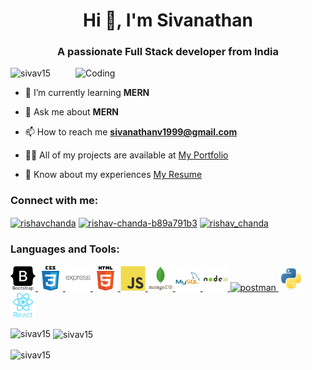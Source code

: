 <h1 align="center">Hi 👋, I'm Sivanathan </h1>
<h3 align="center">A passionate Full Stack developer from India</h3>
<img align="right" alt="Coding" width="400" src="https://thaddlaw.com/thaddlaw-images/about/home.gif">

<p align="left"> <img src="https://komarev.com/ghpvc/?username=sivav15&label=Profile%20views&color=0e75b6&style=flat" alt="sivav15" /> </p>



- 🌱 I’m currently learning **MERN**

- 💬 Ask me about **MERN**

- 📫 How to reach me **sivanathanv1999@gmail.com**

- 👨‍💻 All of my projects are available at <a href="https://sivanathan.info" target="_blank">My Portfolio</a>

- 📄 Know about my experiences <a href="https://drive.google.com/file/d/1xQT4VA2J7Llq7CDq7Ubs2ucxy1zJ9Efw/view" target="_blank">My Resume</a>


<h3 align="left">Connect with me:</h3>
<p align="left">
<a href="#" target="_blank"><img align="center" src="https://raw.githubusercontent.com/rahuldkjain/github-profile-readme-generator/master/src/images/icons/Social/twitter.svg" alt="rishavchanda" height="30" width="40" /></a>
<a href="https://www.linkedin.com/in/sivanathan-v-092484218?lipi=urn%3Ali%3Apage%3Ad_flagship3_profile_view_base_contact_details%3B8Y0LjAdFR%2BeOXELPbdCT3Q%3D%3D" target="blank"><img align="center" src="https://raw.githubusercontent.com/rahuldkjain/github-profile-readme-generator/master/src/images/icons/Social/linked-in-alt.svg" alt="rishav-chanda-b89a791b3" height="30" width="40" /></a>
<a href="#" target="blank"><img align="center" src="https://raw.githubusercontent.com/rahuldkjain/github-profile-readme-generator/master/src/images/icons/Social/instagram.svg" alt="rishav_chanda" height="30" width="40" /></a>
</p>

<h3 align="left">Languages and Tools:</h3>
<p align="left"> <a href="https://getbootstrap.com" target="_blank" rel="noreferrer"> <img src="https://raw.githubusercontent.com/devicons/devicon/master/icons/bootstrap/bootstrap-plain-wordmark.svg" alt="bootstrap" width="40" height="40"/> </a> <a href="https://www.w3schools.com/css/" target="_blank" rel="noreferrer"> <img src="https://raw.githubusercontent.com/devicons/devicon/master/icons/css3/css3-original-wordmark.svg" alt="css3" width="40" height="40"/> </a> <a href="https://expressjs.com" target="_blank" rel="noreferrer"> <img src="https://raw.githubusercontent.com/devicons/devicon/master/icons/express/express-original-wordmark.svg" alt="express" width="40" height="40"/> </a> <a href="https://www.w3.org/html/" target="_blank" rel="noreferrer"> <img src="https://raw.githubusercontent.com/devicons/devicon/master/icons/html5/html5-original-wordmark.svg" alt="html5" width="40" height="40"/> </a> <a href="https://developer.mozilla.org/en-US/docs/Web/JavaScript" target="_blank" rel="noreferrer"> <img src="https://raw.githubusercontent.com/devicons/devicon/master/icons/javascript/javascript-original.svg" alt="javascript" width="40" height="40"/> </a> <a href="https://www.mongodb.com/" target="_blank" rel="noreferrer"> <img src="https://raw.githubusercontent.com/devicons/devicon/master/icons/mongodb/mongodb-original-wordmark.svg" alt="mongodb" width="40" height="40"/> </a> <a href="https://www.mysql.com/" target="_blank" rel="noreferrer"> <img src="https://raw.githubusercontent.com/devicons/devicon/master/icons/mysql/mysql-original-wordmark.svg" alt="mysql" width="40" height="40"/> </a> <a href="https://nodejs.org" target="_blank" rel="noreferrer"> <img src="https://raw.githubusercontent.com/devicons/devicon/master/icons/nodejs/nodejs-original-wordmark.svg" alt="nodejs" width="40" height="40"/> </a> <a href="https://postman.com" target="_blank" rel="noreferrer"> <img src="https://www.vectorlogo.zone/logos/getpostman/getpostman-icon.svg" alt="postman" width="40" height="40"/> </a> <a href="https://www.python.org" target="_blank" rel="noreferrer"> <img src="https://raw.githubusercontent.com/devicons/devicon/master/icons/python/python-original.svg" alt="python" width="40" height="40"/> </a> <a href="https://reactjs.org/" target="_blank" rel="noreferrer"> <img src="https://raw.githubusercontent.com/devicons/devicon/master/icons/react/react-original-wordmark.svg" alt="react" width="40" height="40"/> </a> </p>

<p><img align="left" src="https://github-readme-stats.vercel.app/api/top-langs?username=sivav15&show_icons=true&locale=en&&layout=compact&theme=tokyonight" alt="sivav15" /></p>

<p>&nbsp;<img align="center" src="https://github-readme-stats.vercel.app/api?username=sivav15&show_icons=true&locale=en&&theme=tokyonight" alt="sivav15" /></p>

<p><img align="center" src="https://github-readme-streak-stats.herokuapp.com/?user=sivav15&&theme=tokyonight" alt="sivav15" /></p>

